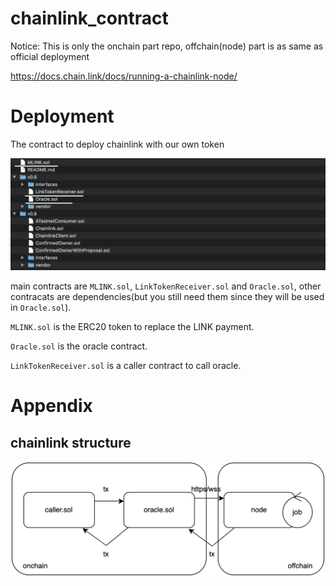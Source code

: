 # chainlink_contract

Notice: This is only the onchain part repo, offchain(node) part is as same as official deployment

https://docs.chain.link/docs/running-a-chainlink-node/



# Deployment

The contract to deploy chainlink with our own token

![image|684x500](./img/files.png?raw=true)



main contracts are `MLINK.sol`, `LinkTokenReceiver.sol` and `Oracle.sol`, other contracats are dependencies(but you still need them since they will be used in `Oracle.sol`).

`MLINK.sol` is the ERC20 token to replace the LINK payment.

`Oracle.sol` is the oracle contract.

 `LinkTokenReceiver.sol` is a caller contract to call oracle.



# Appendix

## chainlink structure

![image|684x500](./img/chainlink.drawio.png?raw=true)



